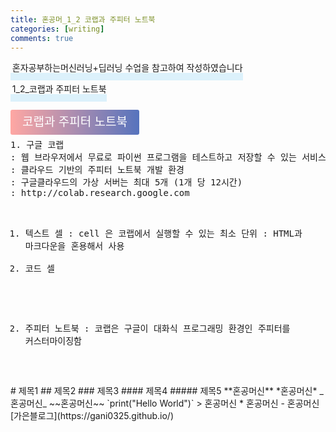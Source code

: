 ```yaml
---
title: 혼공머_1_2 코랩과 주피터 노트북
categories: [writing] 
comments: true
---
```

<p><span style="border-bottom: 12px solid #dcf1fb; padding: 0 0 0 0.2em;">혼자공부하는머신러닝+딥러닝 수업을 참고하여 작성하였습니다</span></p>
<p><span style="border-bottom: 12px solid #dcf1fb; padding: 0 0 0 0.2em;">1_2_코랩과 주피터 노트북</span></p>

<html lang="en">
<head>
    <meta charset="UTF-8">
    <title>정의</title>
</head>
<body>

<pre>
</pre>

<p><span style="background: linear-gradient(to right, #ffa7a3, #5673bd); padding: 0.43em 1em; font-size: 19px; border-radius: 3px; color: #ffffff;">코랩과 주피터 노트북</span></p>
<pre>
1. 구글 코랩
: 웹 브라우저에서 무료로 파이썬 프로그램을 테스트하고 저장할 수 있는 서비스
: 클라우드 기반의 주피터 노트북 개발 환경
: 구글클라우드의 가상 서버는 최대 5개 (1개 당 12시간)
: http://colab.research.google.com

1) 텍스트 셀
: cell 은 코랩에서 실행할 수 있는 최소 단위
: HTML과 마크다운을 혼용해서 사용
2) 코드 셀

2. 주피터 노트북
: 코랩은 구글이 대화식 프로그래밍 환경인 주피터를 커스터마이징함

</pre>
</body>
</html>
# 제목1
## 제목2
### 제목3
#### 제목4
##### 제목5
**혼공머신**
*혼공머신* 
_혼공머신_
~~혼공머신~~
`print("Hello World")`
> 혼공머신
* 혼공머신
- 혼공머신
[가은블로그](https://gani0325.github.io/)